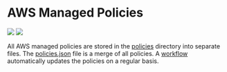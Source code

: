 # AWS Managed Policies

![](https://shields.io/date/1758523622.svg?label=last%20run)
![](https://shields.io/date/1758523622.svg?label=last%20updated)

All AWS managed policies are stored in the [policies](policies) directory into
separate files. The [policies.json](policies/policies.json) file is a merge of
all policies. A [workflow](.github/workflows/list-policies.yaml) automatically
updates the policies on a regular basis.
